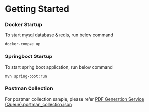 # Getting Started

### Docker Startup

To start mysql database & redis, run below command
```shell
docker-compse up
```

### Springboot Startup

To start spring boot application, run below command
```shell
mvn spring-boot:run
```

### Postman Collection
For postman collection sample, please refer [PDF Generation Service (Queue).postman_collection.json](PDF%20Generation%20Service%20%28Queue%29.postman_collection.json)